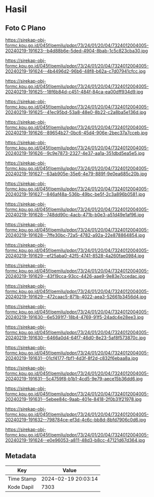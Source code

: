 # Hasil

## Foto C Plano

https://sirekap-obj-formc.kpu.go.id/045f/pemilu/pdpr/73/24/01/20/04/7324012004005-20240219-191623--b4d88b6e-5ded-4904-8bab-1c5c823cba30.jpg

https://sirekap-obj-formc.kpu.go.id/045f/pemilu/pdpr/73/24/01/20/04/7324012004005-20240219-191624--4b4496d2-96b6-48f8-b62a-c7d07941cfcc.jpg

https://sirekap-obj-formc.kpu.go.id/045f/pemilu/pdpr/73/24/01/20/04/7324012004005-20240219-191625--18f6b84d-c451-484f-84ca-ea00dff934d9.jpg

https://sirekap-obj-formc.kpu.go.id/045f/pemilu/pdpr/73/24/01/20/04/7324012004005-20240219-191625--41ec95bd-53a8-48e0-8b22-c2a8ba5e136d.jpg

https://sirekap-obj-formc.kpu.go.id/045f/pemilu/pdpr/73/24/01/20/04/7324012004005-20240219-191626--89654b27-0bc6-45d4-906e-2bec37a7cceb.jpg

https://sirekap-obj-formc.kpu.go.id/045f/pemilu/pdpr/73/24/01/20/04/7324012004005-20240219-191626--9c9e7873-2327-4e37-aa1a-351dbd5ea5e5.jpg

https://sirekap-obj-formc.kpu.go.id/045f/pemilu/pdpr/73/24/01/20/04/7324012004005-20240219-191627--63ab905e-35e6-4e79-889f-9e0ea685c20b.jpg

https://sirekap-obj-formc.kpu.go.id/045f/pemilu/pdpr/73/24/01/20/04/7324012004005-20240219-191627--846af48a-536b-49bc-be5f-2c3a896b0581.jpg

https://sirekap-obj-formc.kpu.go.id/045f/pemilu/pdpr/73/24/01/20/04/7324012004005-20240219-191628--748dd90c-4acb-471b-b0e3-a51d49e1af96.jpg

https://sirekap-obj-formc.kpu.go.id/045f/pemilu/pdpr/73/24/01/20/04/7324012004005-20240219-191628--7ffe30bc-72a5-4782-a92a-22e878864854.jpg

https://sirekap-obj-formc.kpu.go.id/045f/pemilu/pdpr/73/24/01/20/04/7324012004005-20240219-191629--ef25aba0-42f5-4741-8528-4a260fae0984.jpg

https://sirekap-obj-formc.kpu.go.id/045f/pemilu/pdpr/73/24/01/20/04/7324012004005-20240219-191629--43f19cca-93cc-4426-aae9-9e83e7ccedac.jpg

https://sirekap-obj-formc.kpu.go.id/045f/pemilu/pdpr/73/24/01/20/04/7324012004005-20240219-191629--472caac5-871b-4022-aea3-52661b3456d4.jpg

https://sirekap-obj-formc.kpu.go.id/045f/pemilu/pdpr/73/24/01/20/04/7324012004005-20240219-191630--6e5391f7-18b4-4769-91f5-24adc4e28ee3.jpg

https://sirekap-obj-formc.kpu.go.id/045f/pemilu/pdpr/73/24/01/20/04/7324012004005-20240219-191630--6466a0d4-64f7-46d0-8e23-5af8f573870c.jpg

https://sirekap-obj-formc.kpu.go.id/045f/pemilu/pdpr/73/24/01/20/04/7324012004005-20240219-191631--01cf4177-fbf1-4d3f-8f2d-c832f6ebaa8a.jpg

https://sirekap-obj-formc.kpu.go.id/045f/pemilu/pdpr/73/24/01/20/04/7324012004005-20240219-191631--5c4759f8-b1b1-4cd5-9e79-aece15b36dd6.jpg

https://sirekap-obj-formc.kpu.go.id/045f/pemilu/pdpr/73/24/01/20/04/7324012004005-20240219-191631--5ebee84c-9aab-401e-8418-2f0b31f21978.jpg

https://sirekap-obj-formc.kpu.go.id/045f/pemilu/pdpr/73/24/01/20/04/7324012004005-20240219-191632--798784ce-ef3d-4c6c-bb8d-8bfd7906c0d6.jpg

https://sirekap-obj-formc.kpu.go.id/045f/pemilu/pdpr/73/24/01/20/04/7324012004005-20240219-191624--e0e96053-a811-48d3-b8cc-47121d67d364.jpg


## Metadata

| Key        | Value               |
| ---------- | ------------------- |
| Time Stamp | 2024-02-19 20:03:14 |
| Kode Dapil | 7303                |



